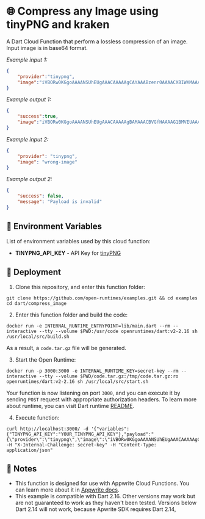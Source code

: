 # 🌐 Compress any Image using tinyPNG and kraken

A Dart Cloud Function that perform a lossless compression of an image. Input image is in base64 format.

_Example input 1:_

```json
{
    "provider":"tinypng",
    "image":"iVBORw0KGgoAAAANSUhEUgAAACAAAAAgCAYAAABzenr0AAAACXBIWXMAAAsTAAALEwEAmpwYAAAAf0lEQVR4nO2Wuw2AMAxEbw1gpMwDDMBcGQpooDKydGVAoXCK6J7k6qyc83MCCFGP/Yz+CkDF4KHmjgowbQF0CKFrCDUiwztqxabHCL0/xwcNhoI2UdsjC8g0mQvaSs1zwkg0uQAsAEaGm9/UPCeU7eMj6loTEpf6ZOQWMxd98gAhZnS6XEZcNQAAAABJRU5ErkJggg=="
}
```

_Example output 1:_

```json
{
    "success":true,
    "image":"iVBORw0KGgoAAAANSUhEUgAAACAAAAAgBAMAAACBVGfHAAAAG1BMVEUAAAAAAAAAAAAAAAAAAAAAAAAAAAAAAAAAAACUUeIgAAAACHRSTlMA8712Sxr5g97cFtUAAAA9SURBVCjPY6Aa6AADfAIcDSA8KoBTgLGVgSFCAEmAqZmBwUIBSYClzTQ4wwE52Cs6OtpR4oFFUciBerEKAP58HnyLtZsYAAAAAElFTkSuQmCC"
}
```

_Example input 2:_

```json
{
    "provider": "tinypng",
    "image": "wrong-image"
}
```

_Example output 2:_

```json
{
    "success": false,
    "message": "Payload is invalid"
}
```

## 📝 Environment Variables

List of environment variables used by this cloud function:

* **TINYPNG_API_KEY** - API Key for [tinyPNG](https://tinypng.com/developers)
<!-- * **TINYURL_API_KEY** - API Key for TinyUrl -->

## 🚀 Deployment

1. Clone this repository, and enter this function folder:

```shell
git clone https://github.com/open-runtimes/examples.git && cd examples
cd dart/compress_image
```

2. Enter this function folder and build the code:

```shell
docker run -e INTERNAL_RUNTIME_ENTRYPOINT=lib/main.dart --rm --interactive --tty --volume $PWD:/usr/code openruntimes/dart:v2-2.16 sh /usr/local/src/build.sh
```

As a result, a `code.tar.gz` file will be generated.

3. Start the Open Runtime:

```shell
docker run -p 3000:3000 -e INTERNAL_RUNTIME_KEY=secret-key --rm --interactive --tty --volume $PWD/code.tar.gz:/tmp/code.tar.gz:ro openruntimes/dart:v2-2.16 sh /usr/local/src/start.sh
```

Your function is now listening on port `3000`, and you can execute it by sending `POST` request with appropriate authorization headers. To learn more about runtime, you can visit Dart runtime [README](https://github.com/open-runtimes/open-runtimes/tree/main/runtimes/dart-2.16).

4. Execute function:

```shell
curl http://localhost:3000/ -d '{"variables":{"TINYPNG_API_KEY":"YOUR_TINYPNG_API_KEY"},"payload":"{\"provider\":\"tinypng\",\"image\":\"iVBORw0KGgoAAAANSUhEUgAAACAAAAAgCAYAAABzenr0AAAACXBIWXMAAAsTAAALEwEAmpwYAAAAf0lEQVR4nO2Wuw2AMAxEbw1gpMwDDMBcGQpooDKydGVAoXCK6J7k6qyc83MCCFGP/Yz+CkDF4KHmjgowbQF0CKFrCDUiwztqxabHCL0/xwcNhoI2UdsjC8g0mQvaSs1zwkg0uQAsAEaGm9/UPCeU7eMj6loTEpf6ZOQWMxd98gAhZnS6XEZcNQAAAABJRU5ErkJggg==\"}"}' -H "X-Internal-Challenge: secret-key" -H "Content-Type: application/json"
```

## 📝 Notes

* This function is designed for use with Appwrite Cloud Functions. You can learn more about it in [Appwrite docs](https://appwrite.io/docs/functions).
* This example is compatible with Dart 2.16. Other versions may work but are not guaranteed to work as they haven't been tested. Versions below Dart 2.14 will not work, because Apwrite SDK requires Dart 2.14,
